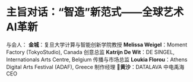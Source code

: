 # 主旨对话：“智造”新范式——全球艺术AI革新

与会人：
	**金城**：复旦大学计算与智能创新学院教授
	**Melissa Weigel**：Moment Factory (TokyoStudio), Canada 创意总监
	**Katrijn De Wit**：DE SINGEL, Internationals Arts Centre, Belgium 传播与市场总监
	**Loukia Florou**：Athens Digital Arts Festival (ADAF), Greece 制作经理
	🙉**黄沙**：DATALAVA 中电禹海 CEO

